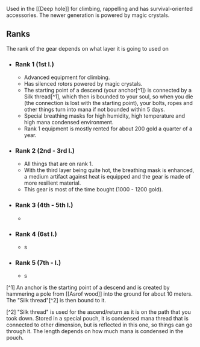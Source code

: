 Used in the [[Deep hole]] for climbing, rappelling and has survival-oriented accessories. The newer generation is powered by magic crystals.

## Ranks
The rank of the gear depends on what layer it is going to used on
- ### Rank 1 (1st l.)
	- Advanced equipment for climbing.
	- Has silenced rotors powered by magic crystals. 
	- The starting point of a descend (your anchor[^1]) is connected by a Silk thread[^1], which then is bounded to your soul, so when you die (the connection is lost with the starting point), your bolts, ropes and other things turn into mana if not bounded within 5 days.
	- Special breathing masks for high humidity, high temperature and high mana condensed environment.
	- Rank 1 equipment is mostly rented for about 200 gold a quarter of a year.
- ### Rank 2 (2nd - 3rd l.)
	- All things that are on rank 1.
	- With the third layer being quite hot, the breathing mask is enhanced, a medium artifact against heat is equipped and the gear is made of more resilient material.
	- This gear is most of the time bought (1000 - 1200 gold).
- ### Rank 3 (4th - 5th l.)
	- 
- ### Rank 4 (6st l.)
	- s
- ### Rank 5 (7th -  l.)
	- s


[^1] An anchor is the starting point of a descend and is created by hammering a pole from [[Asrof wood]] into the ground for about 10 meters. The "Silk thread"[^2] is then bound to it.

[^2] "Silk thread" is used for the ascend/return as it is on the path that you took down. Stored in a special pouch, it is condensed mana thread that is connected to other dimension, but is reflected in this one, so things can go through it.
The length depends on how much mana is condensed in the pouch.
